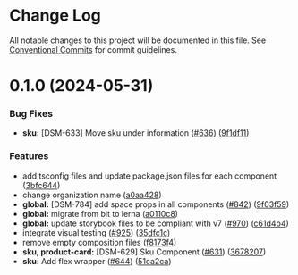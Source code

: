 # Change Log

All notable changes to this project will be documented in this file.
See [Conventional Commits](https://conventionalcommits.org) for commit guidelines.

# 0.1.0 (2024-05-31)

### Bug Fixes

- **sku:** [DSM-633] Move sku under information ([#636](https://github.com/CarlsbergGBS/cx-component-library/issues/636)) ([9f1df11](https://github.com/CarlsbergGBS/cx-component-library/commit/9f1df115d77b1cf1c0285a53c5fdf8d88141cecd))

### Features

- add tsconfig files and update package.json files for each component ([3bfc644](https://github.com/CarlsbergGBS/cx-component-library/commit/3bfc644e1cfc9dbb7cf7a0469e25fce055b53240))
- change organization name ([a0aa428](https://github.com/CarlsbergGBS/cx-component-library/commit/a0aa428f43138af5707a3ff4c0e36b7c056f02e6))
- **global:** [DSM-784] add space props in all components ([#842](https://github.com/CarlsbergGBS/cx-component-library/issues/842)) ([9f03f59](https://github.com/CarlsbergGBS/cx-component-library/commit/9f03f59e7518a99abcea06bacbee989d1ddb0465))
- **global:** migrate from bit to lerna ([a0110c8](https://github.com/CarlsbergGBS/cx-component-library/commit/a0110c8831370dc762c193b17cc593eed381f990))
- **global:** update storybook files to be compliant with v7 ([#970](https://github.com/CarlsbergGBS/cx-component-library/issues/970)) ([c61d4b4](https://github.com/CarlsbergGBS/cx-component-library/commit/c61d4b40a0755becf942ad3f28758a159f8c54e4))
- integrate visual testing ([#925](https://github.com/CarlsbergGBS/cx-component-library/issues/925)) ([35dfc1c](https://github.com/CarlsbergGBS/cx-component-library/commit/35dfc1cce6b76d5d2661d552f9fb25477d3a57f7))
- remove empty composition files ([f8173f4](https://github.com/CarlsbergGBS/cx-component-library/commit/f8173f4a2ecbf80bb7b6ffe848c023ae31819c2d))
- **sku, product-card:** [DSM-629] Sku Component ([#631](https://github.com/CarlsbergGBS/cx-component-library/issues/631)) ([3678207](https://github.com/CarlsbergGBS/cx-component-library/commit/36782076dd12247088c986a525dbe0c76070fd7c))
- **sku:** Add flex wrapper ([#644](https://github.com/CarlsbergGBS/cx-component-library/issues/644)) ([51ca2ca](https://github.com/CarlsbergGBS/cx-component-library/commit/51ca2ca13b639b53ec9cd50e5b22b7e714facca5))
